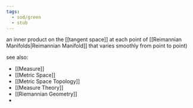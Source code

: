 ```yaml
---
tags:
  - sod/green
  - stub
---
```


an inner product on the [[tangent space]] at each point of [[Reimannian Manifolds|Reimannian Manifold]] that varies smoothly from point to point)

see also:
- [[Measure]]
- [[Metric Space]]
- [[Metric Space Topology]]
- [[Measure Theory]]
- [[Riemannian Geometry]]
- 